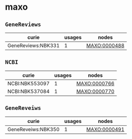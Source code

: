 # maxo

## `GeneReviews`

| curie              |   usages | nodes                                                       |
|--------------------|----------|-------------------------------------------------------------|
| GeneReviews:NBK331 |        1 | [MAXO:0000488](http://purl.obolibrary.org/obo/MAXO_0000488) |

## `NCBI`

| curie          |   usages | nodes                                                       |
|----------------|----------|-------------------------------------------------------------|
| NCBI:NBK553097 |        1 | [MAXO:0000766](http://purl.obolibrary.org/obo/MAXO_0000766) |
| NCBI:NBK537084 |        1 | [MAXO:0000770](http://purl.obolibrary.org/obo/MAXO_0000770) |

## `GeneReveiws`

| curie              |   usages | nodes                                                       |
|--------------------|----------|-------------------------------------------------------------|
| GeneReveiws:NBK350 |        1 | [MAXO:0000491](http://purl.obolibrary.org/obo/MAXO_0000491) |

